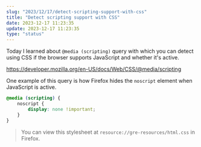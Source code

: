 ```yaml
---
slug: "2023/12/17/detect-scripting-support-with-css"
title: "Detect scripting support with CSS"
date: 2023-12-17 11:23:35
update: 2023-12-17 11:23:35
type: "status"
---
```


Today I learned about `@media (scripting)` query with which you can detect using CSS if the browser supports JavaScript and whether it's active.

<https://developer.mozilla.org/en-US/docs/Web/CSS/@media/scripting>

One example of this query is how Firefox hides the `noscript` element when JavaScript is active.

```css
@media (scripting) {
	noscript {
		display: none !important;
	}
}
```

> You can view this stylesheet at `resource://gre-resources/html.css` in Firefox.
